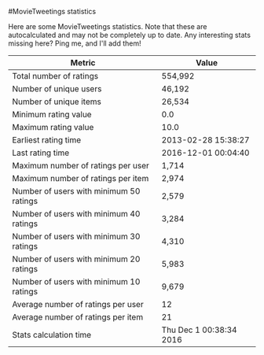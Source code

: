 #MovieTweetings statistics

Here are some MovieTweetings statistics. Note that these are autocalculated and may not be completely up to date. Any interesting stats missing here? Ping me, and I'll add them!

Metric | Value
--- | ---
Total number of ratings                 | 554,992
Number of unique users                  | 46,192
Number of unique items                  | 26,534
Minimum rating value                    | 0.0
Maximum rating value                    | 10.0
Earliest rating time                    | 2013-02-28 15:38:27
Last rating time                        | 2016-12-01 00:04:40
Maximum number of ratings per user      | 1,714
Maximum number of ratings per item      | 2,974
Number of users with minimum 50 ratings | 2,579
Number of users with minimum 40 ratings | 3,284
Number of users with minimum 30 ratings | 4,310
Number of users with minimum 20 ratings | 5,983
Number of users with minimum 10 ratings | 9,679
Average number of ratings per user      | 12
Average number of ratings per item      | 21
Stats calculation time                  | Thu Dec  1 00:38:34 2016

